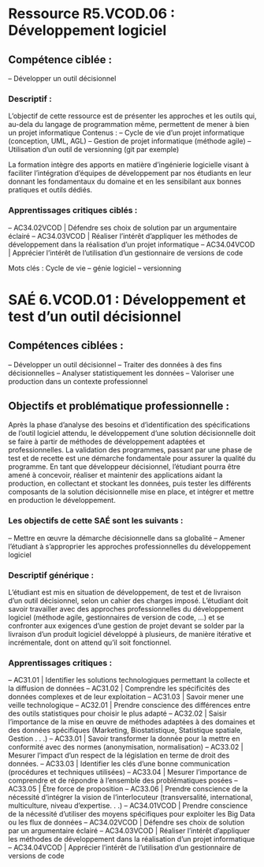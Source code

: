 # Ressource R5.VCOD.06 : Développement logiciel

## Compétence ciblée :
– Développer un outil décisionnel

### Descriptif :
L’objectif de cette ressource est de présenter les approches et les outils qui, au-dela du langage de programmation même,
permettent de mener à bien un projet informatique
Contenus :
– Cycle de vie d’un projet informatique (conception, UML, AGL)
– Gestion de projet informatique (méthode agile)
– Utilisation d’un outil de versionning (git par exemple)

La formation intègre des apports en matière d’ingénierie logicielle visant à faciliter l’intégration d’équipes de développement par
nos étudiants en leur donnant les fondamentaux du domaine et en les sensibilant aux bonnes pratiques et outils dédiés.

### Apprentissages critiques ciblés :
– AC34.02VCOD | Défendre ses choix de solution par un argumentaire éclairé
– AC34.03VCOD | Réaliser l’intérêt d’appliquer les méthodes de développement dans la réalisation d’un projet informatique
– AC34.04VCOD | Apprécier l’intérêt de l’utilisation d’un gestionnaire de versions de code

Mots clés :
Cycle de vie – génie logiciel – versionning

# SAÉ 6.VCOD.01 : Développement et test d’un outil décisionnel

## Compétences ciblées :
– Développer un outil décisionnel
– Traiter des données à des fins décisionnelles
– Analyser statistiquement les données
– Valoriser une production dans un contexte professionnel

## Objectifs et problématique professionnelle :

Après la phase d’analyse des besoins et d’identification des spécifications de l’outil logiciel attendu, le développement d’une
solution décisionnelle doit se faire à partir de méthodes de développement adaptées et professionnelles. La validation des programmes, passant par une phase de test et de recette est une démarche fondamentale pour assurer la qualité du programme.
En tant que développeur décisionnel, l’étudiant pourra être amené à concevoir, réaliser et maintenir des applications aidant la
production, en collectant et stockant les données, puis tester les différents composants de la solution décisionnelle mise en
place, et intégrer et mettre en production le développement.

### Les objectifs de cette SAÉ sont les suivants :
– Mettre en œuvre la démarche décisionnelle dans sa globalité
– Amener l’étudiant à s’approprier les approches professionnelles du développement logiciel

### Descriptif générique :
L’étudiant est mis en situation de développement, de test et de livraison d’un outil décisionnel, selon un cahier des charges
imposé. L’étudiant doit savoir travailler avec des approches professionnelles du développement logiciel (méthode agile, gestionnaires de version de code, ...) et se confronter aux exigences d’une gestion de projet devant se solder par la livraison d’un
produit logiciel développé à plusieurs, de manière itérative et incrémentale, dont on attend qu’il soit fonctionnel.

### Apprentissages critiques :
– AC31.01 | Identifier les solutions technologiques permettant la collecte et la diffusion de données
– AC31.02 | Comprendre les spécificités des données complexes et de leur exploitation
– AC31.03 | Savoir mener une veille technologique
– AC32.01 | Prendre conscience des différences entre des outils statistiques pour choisir le plus adapté
– AC32.02 | Saisir l’importance de la mise en œuvre de méthodes adaptées à des domaines et des données spécifiques (Marketing, Biostatistique, Statistique spatiale, Gestion . . .)
– AC33.01 | Savoir transformer la donnée pour la mettre en conformité avec des normes (anonymisation, normalisation)
– AC33.02 | Mesurer l’impact d’un respect de la législation en terme de droit des données.
– AC33.03 | Identifier les clés d’une bonne communication (procédures et techniques utilisées)
– AC33.04 | Mesurer l’importance de comprendre et de répondre à l’ensemble des problématiques posées
– AC33.05 | Être force de proposition
– AC33.06 | Prendre conscience de la nécessité d’intégrer la vision de l’interlocuteur (transversalité, international, multiculture, niveau d’expertise. . .)
– AC34.01VCOD | Prendre conscience de la nécessité d’utiliser des moyens spécifiques pour exploiter les Big Data ou les flux de données
– AC34.02VCOD | Défendre ses choix de solution par un argumentaire éclairé
– AC34.03VCOD | Réaliser l’intérêt d’appliquer les méthodes de développement dans la réalisation d’un projet informatique
– AC34.04VCOD | Apprécier l’intérêt de l’utilisation d’un gestionnaire de versions de code
